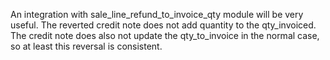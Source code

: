 An integration with sale_line_refund_to_invoice_qty module will be very
useful. The reverted credit note does not add quantity to the
qty_invoiced. The credit note does also not update the qty_to_invoice in
the normal case, so at least this reversal is consistent.
